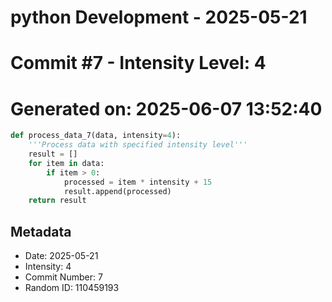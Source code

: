 ﻿# python Development - 2025-05-21
# Commit #7 - Intensity Level: 4
# Generated on: 2025-06-07 13:52:40
```python
def process_data_7(data, intensity=4):
    '''Process data with specified intensity level'''
    result = []
    for item in data:
        if item > 0:
            processed = item * intensity + 15
            result.append(processed)
    return result
```
## Metadata
- Date: 2025-05-21
- Intensity: 4
- Commit Number: 7
- Random ID: 110459193
